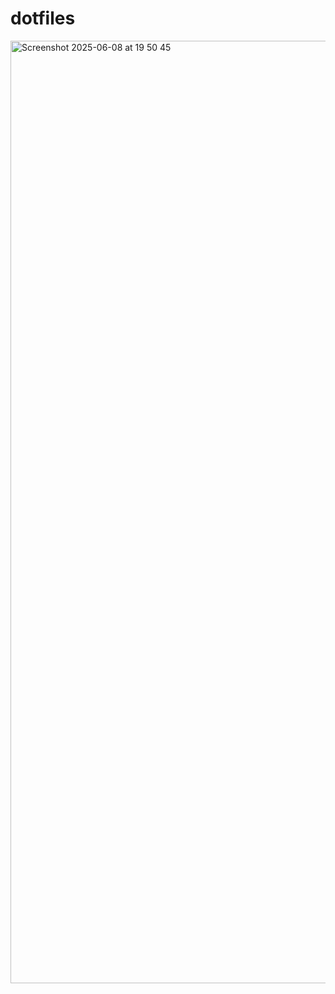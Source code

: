# dotfiles

<img width="1508" alt="Screenshot 2025-06-08 at 19 50 45" src="https://github.com/user-attachments/assets/0486f996-2b9d-432e-adf4-0e057ff5cb37" />
